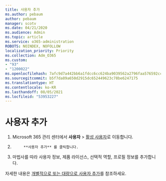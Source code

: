 ```yaml
---
title: 사용자 추가
ms.author: pebaum
author: pebaum
manager: scotv
ms.date: 04/21/2020
ms.audience: Admin
ms.topic: article
ms.service: o365-administration
ROBOTS: NOINDEX, NOFOLLOW
localization_priority: Priority
ms.collection: Adm_O365
ms.custom:
- "93"
- "1200022"
ms.openlocfilehash: 7afc9d7a442bb6a1fdcc6cc624ba9039562a2796faa576592cc7d64dad42ff62
ms.sourcegitcommit: b5f7da89a650d2915dc652449623c78be6247175
ms.translationtype: HT
ms.contentlocale: ko-KR
ms.lasthandoff: 08/05/2021
ms.locfileid: "53953227"
---
```

# <a name="add-a-user"></a>사용자 추가

1. Microsoft 365 관리 센터에서 **사용자** > [활성 사용자](https://admin.microsoft.com/Adminportal/Home?source=applauncher#/users)로 이동합니다.

2. 
            **사용자 추가** 를 클릭합니다.

3. 마법사를 따라 사용자 정보, 제품 라이선스, 선택적 역할, 프로필 정보를 추가합니다.

자세한 내용은 [개별적으로 또는 대량으로 사용자 추가](/microsoft-365/admin/add-users/add-users)를 참조하세요.